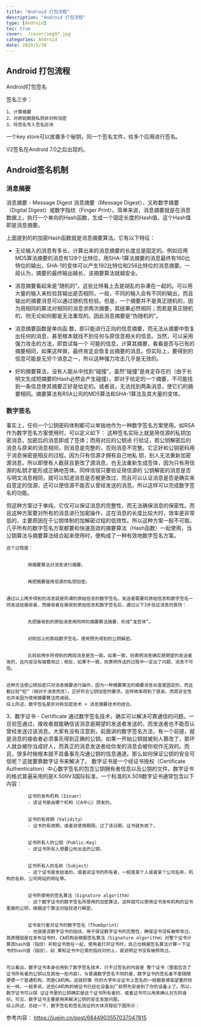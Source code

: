 ```yaml
---
title: "Android 打包流程"
description: "Android 打包流程"
type: [Android]
toc: true
cover:  /cover/img97.jpg
categories: Android
date: 2020/5/30
---
```


## Android 打包流程

Android打包签名

签名三步：

    1、计算摘要
    2、对原始数据私钥非对称加密
    3、将签名写入签名区块

一个key store可以放置多个秘钥，同一个签名文件，给多个应用进行签名。

V2签名在Android 7.0之后出现的。


## Android签名机制


### 消息摘要

消息摘要 - Message Digest
    消息摘要（Message Digest），又称数字摘要（Digital Digest）或数字指纹（Finger Print）。简单来说，消息摘要就是在消息数据上，执行一个单向的Hash函数，生成一个固定长度的Hash值，这个Hash值即是消息摘要。

上面提到的的加密Hash函数就是消息摘要算法。它有以下特征：
    
* 无论输入的消息有多长，计算出来的消息摘要的长度总是固定的。例如应用MD5算法摘要的消息有128个比特位，用SHA-1算法摘要的消息最终有160比特位的输出，SHA-1的变体可以产生192比特位和256比特位的消息摘要。一般认为，摘要的最终输出越长，该摘要算法就越安全。 
        
* 消息摘要看起来是“随机的”。这些比特看上去是胡乱的杂凑在一起的。可以用大量的输入来检验其输出是否相同，一般，不同的输入会有不同的输出，而且输出的摘要消息可以通过随机性检验。但是，一个摘要并不是真正随机的，因为用相同的算法对相同的消息求两次摘要，其结果必然相同；而若是真正随机的，则无论如何都是无法重现的。因此消息摘要是“伪随机的”。
        
* 消息摘要函数是单向函 数，即只能进行正向的信息摘要，而无法从摘要中恢复出任何的消息，甚至根本就找不到任何与原信息相关的信息。当然，可以采用强力攻击的方法，即尝试每一个 可能的信息，计算其摘要，看看是否与已有的摘要相同，如果这样做，最终肯定会恢复出摘要的消息。但实际上，要得到的信息可能是无穷个消息之一，所以这种强力攻击几乎是无效的。
        
* 好的摘要算法，没有人能从中找到“碰撞”，虽然“碰撞”是肯定存在的（由于长明文生成短摘要的Hash必然会产生碰撞）。即对于给定的一个摘要，不可能找到一条信息使其摘要正好是给定的。或者说，无法找到两条消息，使它们的摘要相同。摘要算法有RSA公司的MD5算法和SHA-1算法及其大量的变体。

### 数字签名

事实上，任何一个公钥密码体制都可以单独地作为一种数字签名方案使用。如RSA作为数字签名方案使用时，可以定义如下：
这种签名实际上就是用信源的私钥加密消息，加密后的消息即成了签体；而用对应的公钥进 行验证，若公钥解密后的消息与原来的消息相同，则消息是完整的，否则消息不完整。它正好和公钥密码用于消息保密是相反的过程。因为只有信源才拥有自己地私 钥，别人无法重新加密源消息，所以即使有人截获且更改了源消息，也无法重新生成签体，因为只有用信源的私钥才能形成正确地签体。同样信宿只要验证用信源的 公钥解密的消息是否与明文消息相同，就可以知道消息是否被更改过，而且可以认证消息是否是确实来自意定的信源，还可以使信源不能否认曾经发送的消息。所以这样可以完成数字签名的功能。

但这种方案过于单纯，它仅可以保证消息的完整性，而无法确保消息的保密性。而且这种方案要对所有的消息进行加密操作，这在消息的长度比较大时，效率是非常低的，主要原因在于公钥体制的加解密过程的低效性。所以这种方案一般不可取。几乎所有的数字签名方案都要和快速高效的摘要算法（Hash函数）一起使用，当公钥算法与摘要算法结合起来使用时，便构成了一种有效地数字签名方案。
   
    这个过程是：
    
        
            用摘要算法对消息进行摘要。
        
        
            再把摘要值用信源的私钥加密。
        
    
    通过以上两步得到的消息就是所谓的原始信息的数字签名，发送者需要将原始信息和数字签名一同发送给接收者。而接收者在接收到原始信息和数字签名后，通过以下3步验证消息的真伪：
    
        
            先把接收到的原始消息用同样的摘要算法摘要，形成“准签体”。
        
        
            对附加上的那段数字签名，使用预先得到的公钥解密。
        
        
            比较前两步所得到的两段消息是否一致。如果一致，则表明消息确实是期望的发送者发的，且内容没有被篡改过；相反，如果不一致，则表明传送的过程中一定出了问题，消息不可信。
        
    
    这种方法使公钥加密只对消息摘要进行操作，因为一种摘要算法的摘要消息长度是固定的，而且都比较“短”（相对于消息而言），正好符合公钥加密的要求。这样效率得到了提高，而其安全性也并未因为使用摘要算法而减弱。
    综上所述，数字签名是非对称加密技术 + 消息摘要技术的结合。


3、数字证书 - Certificate
    通过数字签名技术，确实可以解决可靠通信的问题。一旦验签通过，接收者就能确信该消息是期望的发送者发送的，而发送者也不能否认曾经发送过该消息。大家有没有注意到，前面讲的数字签名方法，有一个前提，就是消息的接收者必须事先得到正确的公钥。如果一开始公钥就被别人篡改了，那坏人就会被你当成好人，而真正的消息发送者给你发的消息会被你视作无效的。而且，很多时候根本就不具备事先沟通公钥的信息通道。那么如何保证公钥的安全可信呢？这就要靠数字证书来解决了。
    数字证书是一个经证书授权（Certificate Authentication）中心数字签名的包含公钥拥有者信息以及公钥的文件。数字证书的格式普遍采用的是X.509V3国际标准，一个标准的X.509数字证书通常包含以下内容：
    
        
            证书的发布机构（Issuer）
            - 该证书是由哪个机构（CA中心）颁发的。
        
        
            证书的有效期（Validity）
            - 证书的有效期，或者说使用期限。过了该日期，证书就失效了。
        
        
            证书所有人的公钥（Public-Key）
            - 该证书所有人想要公布出去的公钥。
        
        
            证书所有人的名称（Subject）
            - 这个证书是发给谁的，或者说证书的所有者，一般是某个人或者某个公司名称、机构的名称、公司网站的网址等。
        
        
            证书所使用的签名算法（Signature algorithm）
            - 这个数字证书的数字签名所使用的加密算法，这样就可以使用证书发布机构的证书里面的公钥，根据这个算法对指纹进行解密。
        
        
            证书发行者对证书的数字签名（Thumbprint）
            - 也就是该数字证书的指纹，用于保证数字证书的完整性，确保证书没有被修改过。其原理就是在发布证书时，CA机构会根据签名算法（Signature algorithm）对整个证书计算其hash值（指纹）并和证书放在一起，使用者打开证书时，自己也根据签名算法计算一下证书的hash值（指纹），如 果和证书中记录的指纹对的上，就说明证书没有被修改过。
        
    
    可以看出，数字证书本身也用到了数字签名技术，只不过签名的内容是 整个证书（里面包含了证书所有者的公钥以及其他一些内容）。与普通数字签名不同的是，数字证书的签名者不是随随便便一个普通机构，而是CA机构。这就好像 你的大学毕业证书上签名的一般都是德高望重的校长一样。一般来说，这些CA机构的根证书已经在设备出厂前预先安装到了你的设备上了。所以，数字证书可以保 证证书里的公钥确实是这个证书所有者的，或者证书可以用来确认对方的身份。可见，数字证书主要是用来解决公钥的安全发放问题。
    综上所述，总结一下，数字签名和签名验证的大体流程如下图所示：




参考内容：
https://juejin.cn/post/6844903557037047815